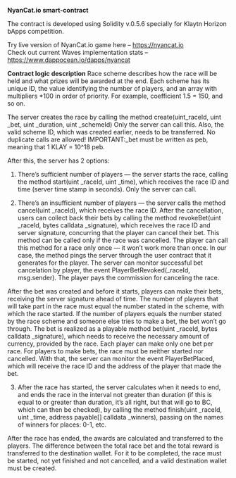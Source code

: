 **NyanCat.io smart-contract**

The contract is developed using Solidity v.0.5.6 specially for Klaytn Horizon bApps competition. 

Try live version of NyanCat.io game here – https://nyancat.io  
Check out current Waves implementation stats – https://www.dappocean.io/dapps/nyancat 

**Contract logic description**
Race scheme describes how the race will be held and what prizes will be awarded at the end. Each scheme has its unique ID, the value identifying the number of players, and an array with multipliers *100 in order of priority.
For example, coefficient 1.5 = 150, and so on.  

The server creates the race by calling the method create(uint_raceId, uint _bet, uint _duration, uint _schemeId)
Only the server can call this.
Also, the valid scheme ID, which was created earlier, needs to be transferred. No duplicate calls are allowed!
IMPORTANT:_bet must be written as peb, meaning that 1 KLAY = 10^18 peb.

After this, the server has 2 options:

1.	There’s sufficient number of players — the server starts the race, calling the method start(uint _raceId, uint _time), which receives the race ID and time (server time stamp in seconds).
Only the server can call.

2.	There’s an insufficient number of players — the server calls the method cancel(uint _raceId), which receives the race ID.
After the cancellation, users can collect back their bets by calling the method revokeBet(uint _raceId, bytes calldata _signature), which receives the race ID and server signature, concurring that the player can cancel their bet. This method can be called only if the race was cancelled.
The player can call this method for a race only once — it won’t work more than once. In our case, the method pings the server through the user contract that it generates for the player.
The server can monitor successful bet cancelation by player, the event PlayerBetRevoked(_raceId, msg.sender).
The player pays the commission for canceling the race.

After the bet was created and before it starts, players can make their bets, receiving the server signature ahead of time.
The number of players that will take part in the race must equal the number stated in the scheme, with which the race started. If the number of players equals the number stated by the race scheme and someone else tries to make a bet, the bet won’t go through.
The bet is realized as a playable method bet(uint _raceId, bytes calldata _signature), which needs to receive the necessary amount of currency, provided by the race.
Each player can make only one bet per race. 
For players to make bets, the race must be neither started nor cancelled. With that, the server can monitor the event PlayerBetPlaced, which will receive the race ID and the address of the player that made the bet.

3.	After the race has started, the server calculates when it needs to end, and ends the race in the interval not greater than duration (if this is equal to or greater than duration, it’s all right, but that will go to BC, which can then be checked), by calling the method finish(uint _raceId, uint _time, address payable[] calldata _winners), passing on the names of winners for places: 0-1, etc.


After the race has ended, the awards are calculated and transferred to the players. The difference between the total race bet and the total reward is transferred to the destination wallet.
For it to be completed, the race must be started, not yet finished and not cancelled, and a valid destination wallet must be created.
